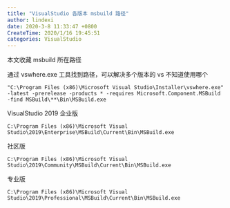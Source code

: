 ```yaml
---
title: "VisualStudio 各版本 msbuild 路径"
author: lindexi
date: 2020-3-8 11:33:47 +0800
CreateTime: 2020/1/16 19:45:51
categories: VisualStudio
---
```


本文收藏 msbuild 所在路径

<!--more-->


<!-- CreateTime:2020/1/16 19:45:51 -->

<!-- 发布 -->

通过 vswhere.exe 工具找到路径，可以解决多个版本的 vs 不知道使用哪个

```
"C:\Program Files (x86)\Microsoft Visual Studio\Installer\vswhere.exe" -latest -prerelease -products * -requires Microsoft.Component.MSBuild -find MSBuild\**\Bin\MSBuild.exe
```

VisualStudio 2019 企业版

```
C:\Program Files (x86)\Microsoft Visual Studio\2019\Enterprise\MSBuild\Current\Bin\MSBuild.exe
```

社区版

```
C:\Program Files (x86)\Microsoft Visual Studio\2019\Community\MSBuild\Current\Bin\MSBuild.exe
```

专业版

```
C:\Program Files (x86)\Microsoft Visual Studio\2019\Professional\MSBuild\Current\Bin\MSBuild.exe
```

